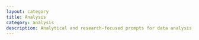 ```yaml
---
layout: category
title: Analysis
category: analysis
description: Analytical and research-focused prompts for data analysis, competitive analysis, and strategic evaluation.
---
```

